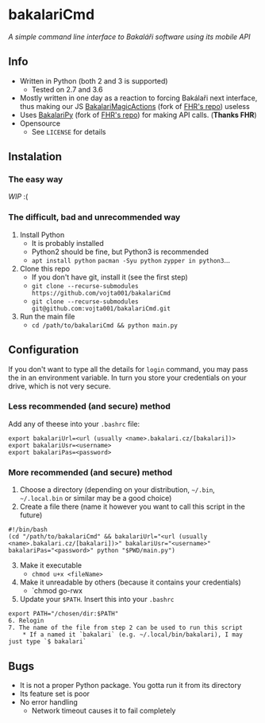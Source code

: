 # bakalariCmd
*A simple command line interface to Bakaláři software using its mobile API*

## Info
* Written in Python (both 2 and 3 is supported)
	* Tested on 2.7 and 3.6
* Mostly written in one day as a reaction to forcing Bakálaři next interface, thus making our JS [BakalariMagicActions](https://github.com/vojta001/BakalariMagicActions) (fork of [FHR's repo](https://github.com/FHRNet/BakalariMagicActions)) useless
* Uses [BakalariPy](https://github.com/vojta001/BakalariPy) (fork of [FHR's repo](https://github.com/FHRNet/BakalariPy)) for making API calls. (**Thanks FHR**)
* Opensource
	* See `LICENSE` for details

## Instalation
### The easy way
*WIP* :(
### The difficult, bad and unrecommended way
1. Install Python
	* It is probably installed
	* Python2 should be fine, but Python3 is recommended
	* `apt install python` `pacman -Syu python` `zypper in python3`...
2. Clone this repo
	* If you don't have git, install it (see the first step)
	* `git clone --recurse-submodules https://github.com/vojta001/bakalariCmd`
	* `git clone --recurse-submodules git@github.com:vojta001/bakalariCmd.git`
3. Run the main file
	* `cd /path/to/bakalariCmd && python main.py`
	
## Configuration
If you don't want to type all the details for `login` command, you may pass the in an environment variable. In turn you store your credentials on your drive, which is not very secure.
### Less recommended (and secure) method
Add any of theese into your `.bashrc` file:
```
export bakalariUrl=<url (usually <name>.bakalari.cz/[bakalari])>
export bakalariUsr=<username>
export bakalariPas=<password>
```
### More recommended (and secure) method
1. Choose a directory (depending on your distribution, `~/.bin`, `~/.local.bin` or similar may be a good choice)
2. Create a file there (name it however you want to call this script in the future)
```
#!/bin/bash
(cd "/path/to/bakalariCmd" && bakalariUrl="<url (usually <name>.bakalari.cz/[bakalari])>" bakalariUsr="<username>" bakalariPas="<password>" python "$PWD/main.py")
```
3. Make it executable
	* `chmod u+x <fileName>`
4. Make it unreadable by others (because it contains your credentials)
	* `chmod go-rwx
5. Update your `$PATH`.
Insert this into your `.bashrc`
```
export PATH="/chosen/dir:$PATH"
6. Relogin
7. The name of the file from step 2 can be used to run this script
	* If a named it `bakalari` (e.g. ~/.local/bin/bakalari), I may just type `$ bakalari`
```
## Bugs
* It is not a proper Python package. You gotta run it from its directory
* Its feature set is poor
* No error handling
	* Network timeout causes it to fail completely
